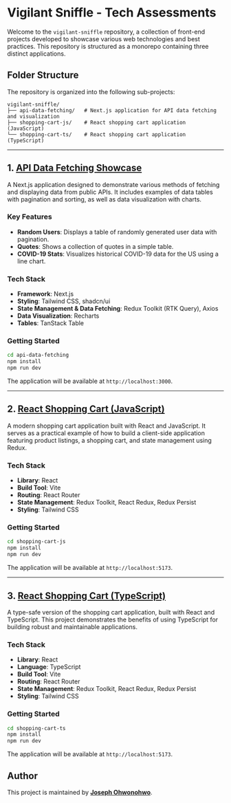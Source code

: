 # Vigilant Sniffle - Tech Assessments

Welcome to the `vigilant-sniffle` repository, a collection of front-end projects developed to showcase various web technologies and best practices. This repository is structured as a monorepo containing three distinct applications.

## Folder Structure

The repository is organized into the following sub-projects:

```
vigilant-sniffle/
├── api-data-fetching/   # Next.js application for API data fetching and visualization
├── shopping-cart-js/    # React shopping cart application (JavaScript)
└── shopping-cart-ts/    # React shopping cart application (TypeScript)
```

---

## 1. [API Data Fetching Showcase](https://github.com/Ominous-Josef/vigilant-sniffle/blob/main/api-data-fetching/README.md)

A Next.js application designed to demonstrate various methods of fetching and displaying data from public APIs. It includes examples of data tables with pagination and sorting, as well as data visualization with charts.

### Key Features

- **Random Users**: Displays a table of randomly generated user data with pagination.
- **Quotes**: Shows a collection of quotes in a simple table.
- **COVID-19 Stats**: Visualizes historical COVID-19 data for the US using a line chart.

### Tech Stack

- **Framework**: Next.js
- **Styling**: Tailwind CSS, shadcn/ui
- **State Management & Data Fetching**: Redux Toolkit (RTK Query), Axios
- **Data Visualization**: Recharts
- **Tables**: TanStack Table

### Getting Started

```bash
cd api-data-fetching
npm install
npm run dev
```

The application will be available at `http://localhost:3000`.

---

## 2. [React Shopping Cart (JavaScript)](https://github.com/Ominous-Josef/vigilant-sniffle/blob/main/shopping-cart-js/README.md)

A modern shopping cart application built with React and JavaScript. It serves as a practical example of how to build a client-side application featuring product listings, a shopping cart, and state management using Redux.

### Tech Stack

- **Library**: React
- **Build Tool**: Vite
- **Routing**: React Router
- **State Management**: Redux Toolkit, React Redux, Redux Persist
- **Styling**: Tailwind CSS

### Getting Started

```bash
cd shopping-cart-js
npm install
npm run dev
```

The application will be available at `http://localhost:5173`.

---

## 3. [React Shopping Cart (TypeScript)](https://github.com/Ominous-Josef/vigilant-sniffle/blob/main/shopping-cart-ts/README.md)

A type-safe version of the shopping cart application, built with React and TypeScript. This project demonstrates the benefits of using TypeScript for building robust and maintainable applications.

### Tech Stack

- **Library**: React
- **Language**: TypeScript
- **Build Tool**: Vite
- **Routing**: React Router
- **State Management**: Redux Toolkit, React Redux, Redux Persist
- **Styling**: Tailwind CSS

### Getting Started

```bash
cd shopping-cart-ts
npm install
npm run dev
```

The application will be available at `http://localhost:5173`.

## Author

This project is maintained by [**Joseph Ohwonohwo**](https://github.com/Ominous-Josef).
